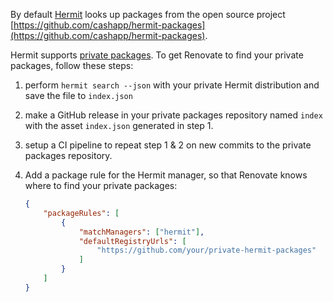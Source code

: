 By default [Hermit](https://cashapp.github.io/hermit/) looks up packages from the open source project [https://github.com/cashapp/hermit-packages](https://github.com/cashapp/hermit-packages).

Hermit supports [private packages](https://cashapp.github.io/hermit/packaging/private/).
To get Renovate to find your private packages, follow these steps:

1. perform `hermit search --json` with your private Hermit distribution and save the file to `index.json`
1. make a GitHub release in your private packages repository named `index` with the asset `index.json` generated in step 1.
1. setup a CI pipeline to repeat step 1 & 2 on new commits to the private packages repository.
1. Add a package rule for the Hermit manager, so that Renovate knows where to find your private packages:

    ```json
    {
        "packageRules": [
            {
                "matchManagers": ["hermit"],
                "defaultRegistryUrls": [
                    "https://github.com/your/private-hermit-packages"
                ]
            }
        ]
    }
    ```
